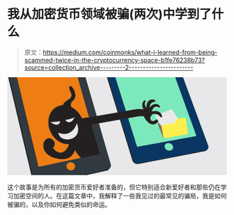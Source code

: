 # 我从加密货币领域被骗(两次)中学到了什么

> 原文：<https://medium.com/coinmonks/what-i-learned-from-being-scammed-twice-in-the-cryptocurrency-space-b1fe76238b73?source=collection_archive---------2----------------------->

![](img/5a3a4b8df9bfcdab934037f9740c4609.png)

这个故事是为所有的加密货币爱好者准备的，但它特别适合新爱好者和那些仍在学习加密空间的人。在这篇文章中，我解释了一些我见过的最常见的骗局，我是如何被骗的，以及你如何避免类似的命运。